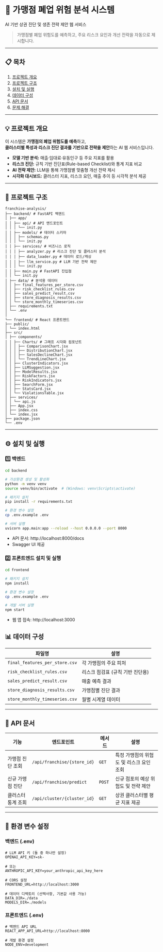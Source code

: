 # 🏪 가맹점 폐업 위험 분석 시스템

AI 기반 상권 진단 및 생존 전략 제안 웹 서비스  
> 가맹점별 폐업 위험도를 예측하고, 주요 리스크 요인과 개선 전략을 자동으로 제시합니다.

---

## 📋 목차
1. [프로젝트 개요](#프로젝트-개요)
2. [프로젝트 구조](#프로젝트-구조)
3. [설치 및 실행](#설치-및-실행)
4. [데이터 구성](#데이터-구성)
5. [API 문서](#api-문서)
6. [문제 해결](#문제-해결)

---

## 💡 프로젝트 개요

이 시스템은 **가맹점의 폐업 위험도를 예측**하고,  
**클러스터별 특성과 리스크 진단 결과를 기반으로 전략을 제안**하는 AI 웹 서비스입니다.  

- **모델 기반 분석:** 매출·임대료·유동인구 등 주요 지표를 활용  
- **리스크 진단:** 규칙 기반 진단표(Rule-based Checklist)와 통계 지표 비교  
- **AI 전략 제안:** LLM을 통해 가맹점별 맞춤형 개선 전략 제시  
- **시각화 대시보드:** 클러스터 지표, 리스크 요인, 매출 추이 등 시각적 분석 제공  

---

## 📂 프로젝트 구조

```
franchise-analysis/
├── backend/ # FastAPI 백엔드
│ ├── app/
│ │ ├── api/ # API 엔드포인트
│ │ │ └── init.py
│ │ ├── models/ # 데이터 스키마
│ │ │ ├── schemas.py
│ │ │ └── init.py
│ │ ├── services/ # 비즈니스 로직
│ │ │ ├── analyzer.py # 리스크 진단 및 클러스터 분석
│ │ │ ├── data_loader.py # 데이터 로드/캐싱
│ │ │ ├── llm_service.py # LLM 기반 전략 제안
│ │ │ └── init.py
│ │ ├── main.py # FastAPI 진입점
│ │ └── init.py
│ ├── data/ # 분석용 데이터
│ │ ├── final_features_per_store.csv
│ │ ├── risk_checklist_rules.csv
│ │ ├── sales_predict_result.csv
│ │ ├── store_diagnosis_results.csv
│ │ └── store_monthly_timeseries.csv
│ ├── requirements.txt
│ └── .env
│
└── frontend/ # React 프론트엔드
├── public/
│ └── index.html
├── src/
│ ├── components/
│ │ ├── Charts/ # 그래프 시각화 컴포넌트
│ │ │ ├── ComparisonChart.jsx
│ │ │ ├── DistributionChart.jsx
│ │ │ ├── SalesDeclineChart.jsx
│ │ │ └── TrendLineChart.jsx
│ │ ├── ClusterIndicators.jsx
│ │ ├── LLMSuggestion.jsx
│ │ ├── ModelResults.jsx
│ │ ├── RiskFactors.jsx
│ │ ├── RiskIndicators.jsx
│ │ ├── SearchForm.jsx
│ │ ├── StatsCard.jsx
│ │ └── ViolationsTable.jsx
│ ├── services/
│ │ └── api.js
│ ├── App.jsx
│ ├── index.css
│ └── index.jsx
├── package.json
└── .env
```


---

## ⚙️ 설치 및 실행

### 1️⃣ 백엔드

```bash
cd backend

# 가상환경 생성 및 활성화
python -m venv venv
source venv/bin/activate  # (Windows: venv\Scripts\activate)

# 패키지 설치
pip install -r requirements.txt

# 환경 변수 설정
cp .env.example .env

# 서버 실행
uvicorn app.main:app --reload --host 0.0.0.0 --port 8000
```

- API 문서: http://localhost:8000/docs
- Swagger UI 제공


### 2️⃣ 프론트엔드 설치 및 실행

```bash
cd frontend

# 패키지 설치
npm install

# 환경 변수 설정
cp .env.example .env

# 개발 서버 실행
npm start
```

- 웹 앱 접속: http://localhost:3000

## 📊 데이터 구성

| 파일명 | 설명 |
|--------|------|
| `final_features_per_store.csv` | 각 가맹점의 주요 피처 |
| `risk_checklist_rules.csv` | 리스크 점검표 (규칙 기반 진단용) |
| `sales_predict_result.csv` | 매출 예측 결과 |
| `store_diagnosis_results.csv` | 가맹점별 진단 결과 |
| `store_monthly_timeseries.csv` | 월별 시계열 데이터 |

---

## 📡 API 문서

| 기능 | 엔드포인트 | 메서드 | 설명 |
|------|-------------|--------|------|
| 가맹점 진단 조회 | `/api/franchise/{store_id}` | `GET` | 특정 가맹점의 위험도 및 리스크 요인 조회 |
| 신규 가맹점 진단 | `/api/franchise/predict` | `POST` | 신규 점포의 예상 위험도 및 전략 제안 |
| 클러스터 통계 조회 | `/api/cluster/{cluster_id}` | `GET` | 상권 클러스터별 평균 지표 제공 |

---

## 🔑 환경 변수 설정

### 백엔드 (.env)
```
# LLM API 키 (둘 중 하나만 설정)
OPENAI_API_KEY=sk-

# 또는
ANTHROPIC_API_KEY=your_anthropic_api_key_here

# CORS 설정
FRONTEND_URL=http://localhost:3000

# 데이터 디렉토리 (선택사항, 기본값 사용 가능)
DATA_DIR=./data
MODELS_DIR=./models
```


### 프론트엔드 (.env)
```
# 백엔드 API URL
REACT_APP_API_URL=http://localhost:8000

# 개발 환경 설정
NODE_ENV=development
```


